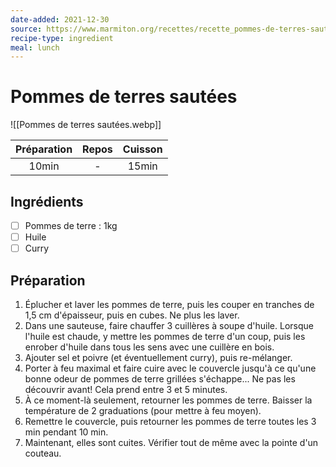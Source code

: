 ```yaml
---
date-added: 2021-12-30
source: https://www.marmiton.org/recettes/recette_pommes-de-terres-sautees_36392.aspx
recipe-type: ingredient
meal: lunch
---
```


# Pommes de terres sautées

![[Pommes de terres sautées.webp]]

| Préparation | Repos | Cuisson |
|:-----------:|:-----:|:-------:|
|    10min    |   -   |  15min  |

## Ingrédients

- [ ] Pommes de terre : 1kg
- [ ] Huile
- [ ] Curry

## Préparation

1. Éplucher et laver les pommes de terre, puis les couper en tranches de 1,5 cm d'épaisseur, puis en cubes. Ne plus les laver.
2. Dans une sauteuse, faire chauffer 3 cuillères à soupe d'huile. Lorsque l'huile est chaude, y mettre les pommes de terre d'un coup, puis les enrober d'huile dans tous les sens avec une cuillère en bois.
3. Ajouter sel et poivre (et éventuellement curry), puis re-mélanger.
4. Porter à feu maximal et faire cuire avec le couvercle jusqu'à ce qu'une bonne odeur de pommes de terre grillées s'échappe... Ne pas les découvrir avant! Cela prend entre 3 et 5 minutes.
5. À ce moment-là seulement, retourner les pommes de terre. Baisser la température de 2 graduations (pour mettre à feu moyen).
6. Remettre le couvercle, puis retourner les pommes de terre toutes les 3 min pendant 10 min.
7. Maintenant, elles sont cuites. Vérifier tout de même avec la pointe d'un couteau.
